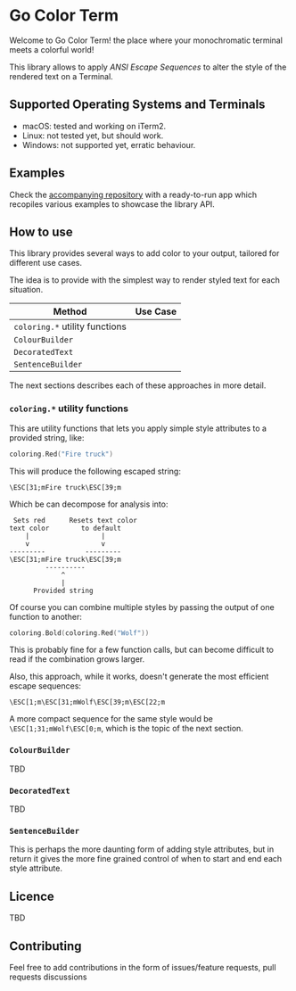 # Go Color Term

Welcome to Go Color Term! the place where your monochromatic terminal meets a colorful world!

This library allows to apply _ANSI Escape Sequences_ to alter the style of the rendered text on a Terminal.

## Supported Operating Systems and Terminals
* macOS: tested and working on iTerm2.
* Linux: not tested yet, but should work.
* Windows: not supported yet, erratic behaviour.

## Examples

Check the [accompanying repository](https://github.com/nelsonghezzi/go-color-term-examples) with a ready-to-run app which recopiles various examples to showcase the library API. 

## How to use

This library provides several ways to add color to your output, tailored for different use cases.

The idea is to provide with the simplest way to render styled text for each situation.

| Method                         | Use Case |
|--------------------------------|----------|
| `coloring.*` utility functions |          |
| `ColourBuilder`                |          |
| `DecoratedText`                |          |
| `SentenceBuilder`              |          |

The next sections describes each of these approaches in more detail.

### `coloring.*` utility functions

This are utility functions that lets you apply simple style attributes to a provided string, like:

```go
coloring.Red("Fire truck")
```

This will produce the following escaped string:

```
\ESC[31;mFire truck\ESC[39;m
```

Which be can decompose for analysis into:

```
 Sets red      Resets text color
text color        to default
    |                  |
    v                  v
---------          ---------
\ESC[31;mFire truck\ESC[39;m
         ----------
             ^
             |
      Provided string
```

Of course you can combine multiple styles by passing the output of one function to another:

```go
coloring.Bold(coloring.Red("Wolf"))
```

This is probably fine for a few function calls, but can become difficult to read if the combination grows larger.

Also, this approach, while it works, doesn't generate the most efficient escape sequences:

```
\ESC[1;m\ESC[31;mWolf\ESC[39;m\ESC[22;m
```

A more compact sequence for the same style would be `\ESC[1;31;mWolf\ESC[0;m`, which is the topic of the next section.

### `ColourBuilder`

TBD

### `DecoratedText`

TBD

### `SentenceBuilder`

This is perhaps the more daunting form of adding style attributes, but in return it gives the more fine grained control of when to start and end each style attribute.

## Licence

TBD

## Contributing

Feel free to add contributions in the form of issues/feature requests, pull requests discussions
